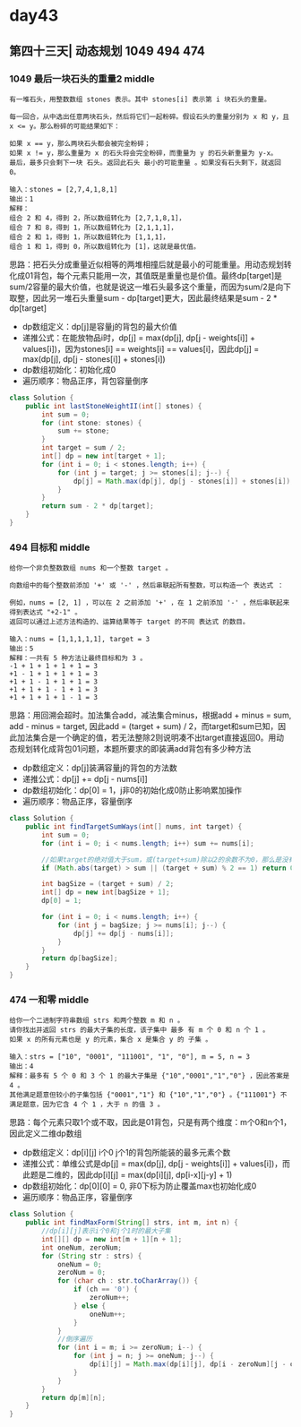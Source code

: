 # day43

## 第四十三天| 动态规划 1049 494 474

### 1049 最后一块石头的重量2 middle
```
有一堆石头，用整数数组 stones 表示。其中 stones[i] 表示第 i 块石头的重量。

每一回合，从中选出任意两块石头，然后将它们一起粉碎。假设石头的重量分别为 x 和 y，且 x <= y。那么粉碎的可能结果如下：

如果 x == y，那么两块石头都会被完全粉碎；
如果 x != y，那么重量为 x 的石头将会完全粉碎，而重量为 y 的石头新重量为 y-x。
最后，最多只会剩下一块 石头。返回此石头 最小的可能重量 。如果没有石头剩下，就返回 0。

输入：stones = [2,7,4,1,8,1]
输出：1
解释：
组合 2 和 4，得到 2，所以数组转化为 [2,7,1,8,1]，
组合 7 和 8，得到 1，所以数组转化为 [2,1,1,1]，
组合 2 和 1，得到 1，所以数组转化为 [1,1,1]，
组合 1 和 1，得到 0，所以数组转化为 [1]，这就是最优值。
```
思路：把石头分成重量近似相等的两堆相撞后就是最小的可能重量。用动态规划转化成01背包，每个元素只能用一次，其值既是重量也是价值。最终dp[target]是sum/2容量的最大价值，也就是说这一堆石头最多这个重量，而因为sum/2是向下取整，因此另一堆石头重量sum - dp[target]更大，因此最终结果是sum - 2 * dp[target]
- dp数组定义：dp[j]是容量j的背包的最大价值
- 递推公式：在能放物品i时，dp[j] = max(dp[j], dp[j - weights[i]] + values[i])，因为stones[i] == weights[i] == values[i]，因此dp[j] = max(dp[j], dp[j - stones[i]] + stones[i])
- dp数组初始化：初始化成0
- 遍历顺序：物品正序，背包容量倒序
```java
class Solution {
    public int lastStoneWeightII(int[] stones) {
        int sum = 0;
        for (int stone: stones) {
            sum += stone;
        }
        int target = sum / 2;
        int[] dp = new int[target + 1];
        for (int i = 0; i < stones.length; i++) {
            for (int j = target; j >= stones[i]; j--) {
                dp[j] = Math.max(dp[j], dp[j - stones[i]] + stones[i]);
            }
        }
        return sum - 2 * dp[target];
    }
}
```
### 494 目标和 middle
```
给你一个非负整数数组 nums 和一个整数 target 。

向数组中的每个整数前添加 '+' 或 '-' ，然后串联起所有整数，可以构造一个 表达式 ：

例如，nums = [2, 1] ，可以在 2 之前添加 '+' ，在 1 之前添加 '-' ，然后串联起来得到表达式 "+2-1" 。
返回可以通过上述方法构造的、运算结果等于 target 的不同 表达式 的数目。

输入：nums = [1,1,1,1,1], target = 3
输出：5
解释：一共有 5 种方法让最终目标和为 3 。
-1 + 1 + 1 + 1 + 1 = 3
+1 - 1 + 1 + 1 + 1 = 3
+1 + 1 - 1 + 1 + 1 = 3
+1 + 1 + 1 - 1 + 1 = 3
+1 + 1 + 1 + 1 - 1 = 3
```
思路：用回溯会超时。加法集合add，减法集合minus，根据add + minus = sum, add - minus = target, 因此add = (target + sum) / 2，而target和sum已知，因此加法集合是一个确定的值，若无法整除2则说明凑不出target直接返回0。用动态规划转化成背包01问题，本题所要求的即装满add背包有多少种方法
- dp数组定义：dp[j]装满容量j的背包的方法数
- 递推公式：dp[j] += dp[j - nums[i]]
- dp数组初始化：dp[0] = 1，j非0的初始化成0防止影响累加操作
- 遍历顺序：物品正序，容量倒序
```java
class Solution {
    public int findTargetSumWays(int[] nums, int target) {
        int sum = 0;
        for (int i = 0; i < nums.length; i++) sum += nums[i];

        //如果target的绝对值大于sum，或(target+sum)除以2的余数不为0，那么是没有方案的
        if (Math.abs(target) > sum || (target + sum) % 2 == 1) return 0;

        int bagSize = (target + sum) / 2;
        int[] dp = new int[bagSize + 1];
        dp[0] = 1;

        for (int i = 0; i < nums.length; i++) {
            for (int j = bagSize; j >= nums[i]; j--) {
                dp[j] += dp[j - nums[i]];
            }
        }
        return dp[bagSize];
    }
}
```
### 474 一和零 middle
```
给你一个二进制字符串数组 strs 和两个整数 m 和 n 。
请你找出并返回 strs 的最大子集的长度，该子集中 最多 有 m 个 0 和 n 个 1 。
如果 x 的所有元素也是 y 的元素，集合 x 是集合 y 的 子集 。

输入：strs = ["10", "0001", "111001", "1", "0"], m = 5, n = 3
输出：4
解释：最多有 5 个 0 和 3 个 1 的最大子集是 {"10","0001","1","0"} ，因此答案是 4 。
其他满足题意但较小的子集包括 {"0001","1"} 和 {"10","1","0"} 。{"111001"} 不满足题意，因为它含 4 个 1 ，大于 n 的值 3 。
```
思路：每个元素只取1个或不取，因此是01背包，只是有两个维度：m个0和n个1，因此定义二维dp数组
- dp数组定义：dp[i][j] i个0 j个1的背包所能装的最多元素个数
- 递推公式：单维公式是dp[j] = max(dp[j], dp[j - weights[i]] + values[i])，而此题是二维的，因此dp[i][j] = max(dp[i][j], dp[i-x][j-y] + 1)
- dp数组初始化：dp[0][0] = 0, 非0下标为防止覆盖max也初始化成0
- 遍历顺序：物品正序，容量倒序
```java
class Solution {
    public int findMaxForm(String[] strs, int m, int n) {
        //dp[i][j]表示i个0和j个1时的最大子集
        int[][] dp = new int[m + 1][n + 1];
        int oneNum, zeroNum;
        for (String str : strs) {
            oneNum = 0;
            zeroNum = 0;
            for (char ch : str.toCharArray()) {
                if (ch == '0') {
                    zeroNum++;
                } else {
                    oneNum++;
                }
            }
            //倒序遍历
            for (int i = m; i >= zeroNum; i--) {
                for (int j = n; j >= oneNum; j--) {
                    dp[i][j] = Math.max(dp[i][j], dp[i - zeroNum][j - oneNum] + 1);
                }
            }
        }
        return dp[m][n];
    }
}
```
